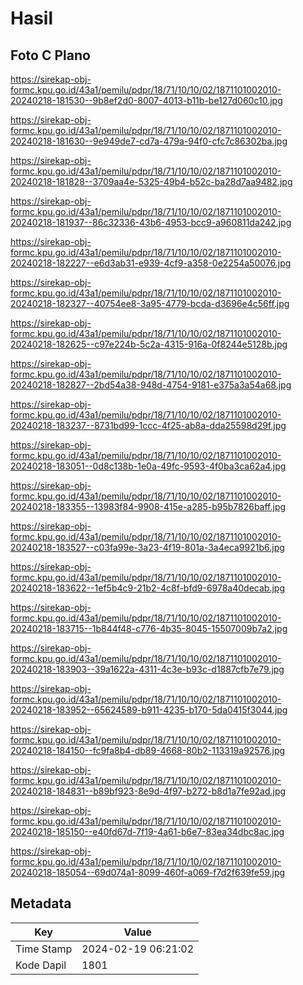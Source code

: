 # Hasil

## Foto C Plano

https://sirekap-obj-formc.kpu.go.id/43a1/pemilu/pdpr/18/71/10/10/02/1871101002010-20240218-181530--9b8ef2d0-8007-4013-b11b-be127d060c10.jpg

https://sirekap-obj-formc.kpu.go.id/43a1/pemilu/pdpr/18/71/10/10/02/1871101002010-20240218-181630--9e949de7-cd7a-479a-94f0-cfc7c86302ba.jpg

https://sirekap-obj-formc.kpu.go.id/43a1/pemilu/pdpr/18/71/10/10/02/1871101002010-20240218-181828--3709aa4e-5325-49b4-b52c-ba28d7aa9482.jpg

https://sirekap-obj-formc.kpu.go.id/43a1/pemilu/pdpr/18/71/10/10/02/1871101002010-20240218-181937--86c32336-43b6-4953-bcc9-a960811da242.jpg

https://sirekap-obj-formc.kpu.go.id/43a1/pemilu/pdpr/18/71/10/10/02/1871101002010-20240218-182227--e6d3ab31-e939-4cf9-a358-0e2254a50076.jpg

https://sirekap-obj-formc.kpu.go.id/43a1/pemilu/pdpr/18/71/10/10/02/1871101002010-20240218-182327--40754ee8-3a95-4779-bcda-d3696e4c56ff.jpg

https://sirekap-obj-formc.kpu.go.id/43a1/pemilu/pdpr/18/71/10/10/02/1871101002010-20240218-182625--c97e224b-5c2a-4315-916a-0f8244e5128b.jpg

https://sirekap-obj-formc.kpu.go.id/43a1/pemilu/pdpr/18/71/10/10/02/1871101002010-20240218-182827--2bd54a38-948d-4754-9181-e375a3a54a68.jpg

https://sirekap-obj-formc.kpu.go.id/43a1/pemilu/pdpr/18/71/10/10/02/1871101002010-20240218-183237--8731bd99-1ccc-4f25-ab8a-dda25598d29f.jpg

https://sirekap-obj-formc.kpu.go.id/43a1/pemilu/pdpr/18/71/10/10/02/1871101002010-20240218-183051--0d8c138b-1e0a-49fc-9593-4f0ba3ca62a4.jpg

https://sirekap-obj-formc.kpu.go.id/43a1/pemilu/pdpr/18/71/10/10/02/1871101002010-20240218-183355--13983f84-9908-415e-a285-b95b7826baff.jpg

https://sirekap-obj-formc.kpu.go.id/43a1/pemilu/pdpr/18/71/10/10/02/1871101002010-20240218-183527--c03fa99e-3a23-4f19-801a-3a4eca9921b6.jpg

https://sirekap-obj-formc.kpu.go.id/43a1/pemilu/pdpr/18/71/10/10/02/1871101002010-20240218-183622--1ef5b4c9-21b2-4c8f-bfd9-6978a40decab.jpg

https://sirekap-obj-formc.kpu.go.id/43a1/pemilu/pdpr/18/71/10/10/02/1871101002010-20240218-183715--1b844f48-c776-4b35-8045-15507009b7a2.jpg

https://sirekap-obj-formc.kpu.go.id/43a1/pemilu/pdpr/18/71/10/10/02/1871101002010-20240218-183903--39a1622a-4311-4c3e-b93c-d1887cfb7e79.jpg

https://sirekap-obj-formc.kpu.go.id/43a1/pemilu/pdpr/18/71/10/10/02/1871101002010-20240218-183952--65624589-b911-4235-b170-5da0415f3044.jpg

https://sirekap-obj-formc.kpu.go.id/43a1/pemilu/pdpr/18/71/10/10/02/1871101002010-20240218-184150--fc9fa8b4-db89-4668-80b2-113319a92576.jpg

https://sirekap-obj-formc.kpu.go.id/43a1/pemilu/pdpr/18/71/10/10/02/1871101002010-20240218-184831--b89bf923-8e9d-4f97-b272-b8d1a7fe92ad.jpg

https://sirekap-obj-formc.kpu.go.id/43a1/pemilu/pdpr/18/71/10/10/02/1871101002010-20240218-185150--e40fd67d-7f19-4a61-b6e7-83ea34dbc8ac.jpg

https://sirekap-obj-formc.kpu.go.id/43a1/pemilu/pdpr/18/71/10/10/02/1871101002010-20240218-185054--69d074a1-8099-460f-a069-f7d2f639fe59.jpg


## Metadata

| Key        | Value               |
| ---------- | ------------------- |
| Time Stamp | 2024-02-19 06:21:02 |
| Kode Dapil | 1801                |



